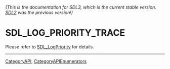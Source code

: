 ###### (This is the documentation for SDL3, which is the current stable version. [SDL2](https://wiki.libsdl.org/SDL2/) was the previous version!)
# SDL_LOG_PRIORITY_TRACE

Please refer to [SDL_LogPriority](SDL_LogPriority) for details.

----
[CategoryAPI](CategoryAPI), [CategoryAPIEnumerators](CategoryAPIEnumerators)

